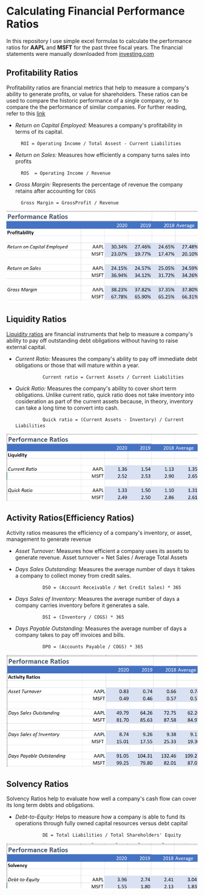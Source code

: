 # Calculating Financial Performance Ratios
In this repository I use simple excel formulas to calculate the performance ratios for **AAPL** and **MSFT** for the past three fiscal years. The financial statements were manually downloaded from [investing.com](https://www.investing.com/)
## Profitability Ratios
Profitability ratios are financial metrics that help to measure a company's ability to generate profits, or value for shareholders. These ratios can be used to compare the historic performance of a single company, or to compare the the performance of similar companies. For further reading, refer to this [link](https://www.investopedia.com/terms/p/profitabilityratios.asp)

* *Return on Capital Employed:* Measures a company's profitability in terms of its capital. 

        ROI = Operating Income / Total Assest - Current Liabilities


* *Return on Sales:* Measures how efficiently a company turns sales into profits

        ROS  = Operating Income / Revenue

* *Gross Margin:* Represents the percentage of revenue the company retains after accounting for `COGS`

        Gross Margin = GrossProfit / Revenue 

![profitability](Images/profitability.png)

## Liquidity Ratios
[Liquidity ratios](https://www.investopedia.com/terms/l/liquidityratios.asp) are financial instruments that help to measure a company's ability to pay off outstanding debt obligations without having to raise external capital. 

* *Current Ratio:* Measures the company's ability to pay off immediate debt obligations or those that will mature within a year. 

                Current ratio = Current Assets / Current Liabilities

* *Quick Ratio:* Measures the company's ability to cover short term obligations. Unlike current ratio, quick ratio does not take inventory into cosideration as part of the current assets because, in theory, inventory can take a long time to convert into cash. 

                Quick ratio = (Current Assets - Inventory) / Current Liabilities

![liquidity](Images/liquidity.png)

## Activity Ratios(Efficiency Ratios)
Activity ratios measures the efficiency of a company's inventory, or asset, management to generate revenue

* *Asset Turnover:* Measures how efficient a company uses its assets to generate revenue.
                Asset turnover = Net Sales / Average Total Assets

* *Days Sales Outstanding:* Measures the average number of days it takes a company to collect money from credit sales.   

                DSO = (Account Receivable / Net Credit Sales) * 365

* *Days Sales of Inventory:* Measures the average number of days a company carries inventory before it generates a sale. 
        
                DSI = (Inventory / COGS) * 365

* *Days Payable Outstanding:* Measures the average number of days a company takes to pay off invoices and bills. 

                DPO = (Accounts Payable / COGS) * 365

![activity](Images/activity.png)

## Solvency Ratios
Solvency Ratios help to evaluate how well a company's cash flow can cover its long term debts and obligations. 

* *Debt-to-Equity:* Helps to measure how a company is able to fund its operations through fully owned capital resources versus debt capital

                DE = Total Liabilities / Total Shareholders' Equity


![solvency](Images/solvency.png)








